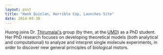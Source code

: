 ```yaml
---
layout: post
title: "Hank Quinlan, Horrible Cop, Launches Site"
date: 2014-04-30
---
```

Huong joins Dr. [Thirumalai's](https://sites.cns.utexas.edu/thirumalai) group (by then, at the [UMD](http://biotheory.umd.edu/)) as a PhD student. Her PhD research focuses on developing theoretical models (both analytical and computational) to analyze and interpret single molecule experiments, in order to discover new general principles of biological motors. 
